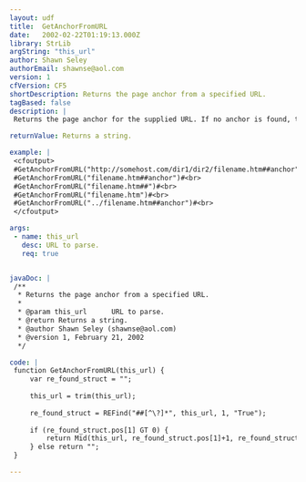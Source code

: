 ```yaml
---
layout: udf
title:  GetAnchorFromURL
date:   2002-02-22T01:19:13.000Z
library: StrLib
argString: "this_url"
author: Shawn Seley
authorEmail: shawnse@aol.com
version: 1
cfVersion: CF5
shortDescription: Returns the page anchor from a specified URL.
tagBased: false
description: |
 Returns the page anchor for the supplied URL. If no anchor is found, then returns an empty string. Works with the http protocol where page anchors follow the &quot;filename#anchor&quot; syntax.

returnValue: Returns a string.

example: |
 <cfoutput>
 #GetAnchorFromURL("http://somehost.com/dir1/dir2/filename.htm##anchor")#<br>
 #GetAnchorFromURL("filename.htm##anchor")#<br>
 #GetAnchorFromURL("filename.htm##")#<br>
 #GetAnchorFromURL("filename.htm")#<br>
 #GetAnchorFromURL("../filename.htm##anchor")#<br>
 </cfoutput>

args:
 - name: this_url
   desc: URL to parse.
   req: true


javaDoc: |
 /**
  * Returns the page anchor from a specified URL.
  * 
  * @param this_url      URL to parse. 
  * @return Returns a string. 
  * @author Shawn Seley (shawnse@aol.com) 
  * @version 1, February 21, 2002 
  */

code: |
 function GetAnchorFromURL(this_url) {
     var re_found_struct = "";
     
     this_url = trim(this_url);
     
     re_found_struct = REFind("##[^\?]*", this_url, 1, "True");
     
     if (re_found_struct.pos[1] GT 0) {
         return Mid(this_url, re_found_struct.pos[1]+1, re_found_struct.len[1]-1);
     } else return "";
 }

---
```


